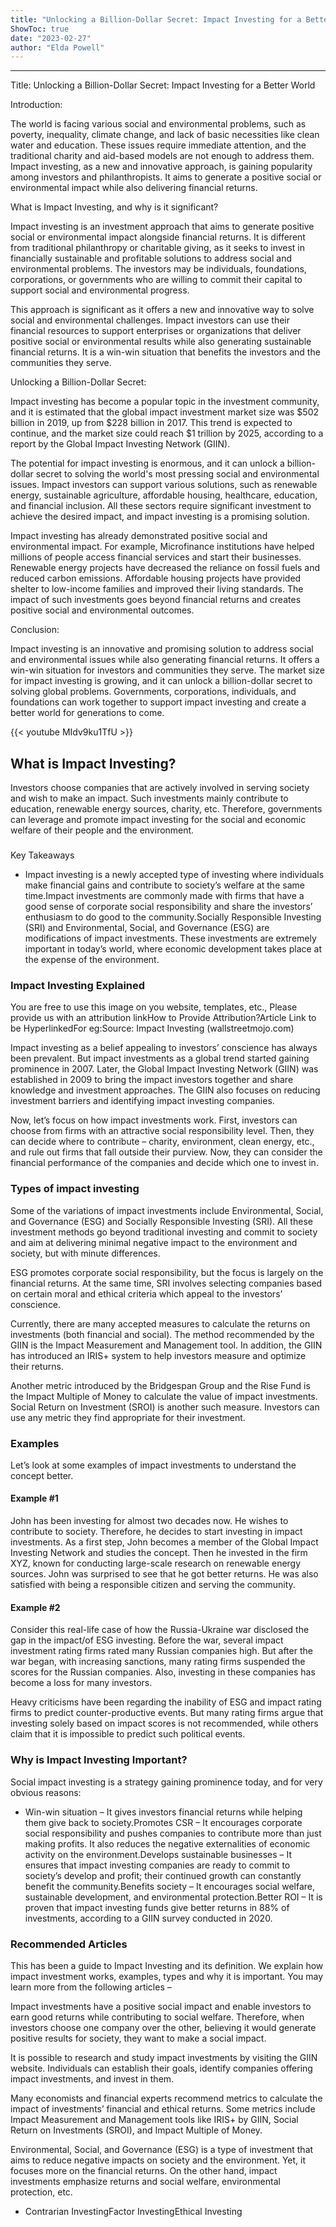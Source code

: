 ```yaml
---
title: "Unlocking a Billion-Dollar Secret: Impact Investing for a Better World"
ShowToc: true 
date: "2023-02-27"
author: "Elda Powell"
---
```

*****
Title: Unlocking a Billion-Dollar Secret: Impact Investing for a Better World

Introduction:

The world is facing various social and environmental problems, such as poverty, inequality, climate change, and lack of basic necessities like clean water and education. These issues require immediate attention, and the traditional charity and aid-based models are not enough to address them. Impact investing, as a new and innovative approach, is gaining popularity among investors and philanthropists. It aims to generate a positive social or environmental impact while also delivering financial returns.

What is Impact Investing, and why is it significant?

Impact investing is an investment approach that aims to generate positive social or environmental impact alongside financial returns. It is different from traditional philanthropy or charitable giving, as it seeks to invest in financially sustainable and profitable solutions to address social and environmental problems. The investors may be individuals, foundations, corporations, or governments who are willing to commit their capital to support social and environmental progress.

This approach is significant as it offers a new and innovative way to solve social and environmental challenges. Impact investors can use their financial resources to support enterprises or organizations that deliver positive social or environmental results while also generating sustainable financial returns. It is a win-win situation that benefits the investors and the communities they serve.

Unlocking a Billion-Dollar Secret:

Impact investing has become a popular topic in the investment community, and it is estimated that the global impact investment market size was $502 billion in 2019, up from $228 billion in 2017. This trend is expected to continue, and the market size could reach $1 trillion by 2025, according to a report by the Global Impact Investing Network (GIIN).

The potential for impact investing is enormous, and it can unlock a billion-dollar secret to solving the world's most pressing social and environmental issues. Impact investors can support various solutions, such as renewable energy, sustainable agriculture, affordable housing, healthcare, education, and financial inclusion. All these sectors require significant investment to achieve the desired impact, and impact investing is a promising solution.

Impact investing has already demonstrated positive social and environmental impact. For example, Microfinance institutions have helped millions of people access financial services and start their businesses. Renewable energy projects have decreased the reliance on fossil fuels and reduced carbon emissions. Affordable housing projects have provided shelter to low-income families and improved their living standards. The impact of such investments goes beyond financial returns and creates positive social and environmental outcomes.

Conclusion:

Impact investing is an innovative and promising solution to address social and environmental issues while also generating financial returns. It offers a win-win situation for investors and communities they serve. The market size for impact investing is growing, and it can unlock a billion-dollar secret to solving global problems. Governments, corporations, individuals, and foundations can work together to support impact investing and create a better world for generations to come.

{{< youtube MIdv9ku1TfU >}} 



## What is Impact Investing?
 
Investors choose companies that are actively involved in serving society and wish to make an impact. Such investments mainly contribute to education, renewable energy sources, charity, etc. Therefore, governments can leverage and promote impact investing for the social and economic welfare of their people and the environment.
 

 
### 
Key Takeaways

 
- Impact investing is a newly accepted type of investing where individuals make financial gains and contribute to society’s welfare at the same time.Impact investments are commonly made with firms that have a good sense of corporate social responsibility and share the investors’ enthusiasm to do good to the community.Socially Responsible Investing (SRI) and Environmental, Social, and Governance (ESG) are modifications of impact investments. These investments are extremely important in today’s world, where economic development takes place at the expense of the environment.

 
### Impact Investing Explained
 
 You are free to use this image on you website, templates, etc.,  Please provide us with an attribution linkHow to Provide Attribution?Article Link to be HyperlinkedFor eg:Source: Impact Investing (wallstreetmojo.com) 
 
Impact investing as a belief appealing to investors’ conscience has always been prevalent. But impact investments as a global trend started gaining prominence in 2007. Later, the Global Impact Investing Network (GIIN) was established in 2009 to bring the impact investors together and share knowledge and investment approaches. The GIIN also focuses on reducing investment barriers and identifying impact investing companies.
 
Now, let’s focus on how impact investments work. First, investors can choose from firms with an attractive social responsibility level. Then, they can decide where to contribute – charity, environment, clean energy, etc., and rule out firms that fall outside their purview. Now, they can consider the financial performance of the companies and decide which one to invest in.
 
### Types of impact investing
 
Some of the variations of impact investments include Environmental, Social, and Governance (ESG) and Socially Responsible Investing (SRI). All these investment methods go beyond traditional investing and commit to society and aim at delivering minimal negative impact to the environment and society, but with minute differences.
 
ESG promotes corporate social responsibility, but the focus is largely on the financial returns. At the same time, SRI involves selecting companies based on certain moral and ethical criteria which appeal to the investors’ conscience.
 
Currently, there are many accepted measures to calculate the returns on investments (both financial and social). The method recommended by the GIIN is the Impact Measurement and Management tool. In addition, the GIIN has introduced an IRIS+ system to help investors measure and optimize their returns.
 
Another metric introduced by the Bridgespan Group and the Rise Fund is the Impact Multiple of Money to calculate the value of impact investments. Social Return on Investment (SROI) is another such measure. Investors can use any metric they find appropriate for their investment.
 
### Examples
 
Let’s look at some examples of impact investments to understand the concept better.
 
#### Example #1
 
John has been investing for almost two decades now. He wishes to contribute to society. Therefore, he decides to start investing in impact investments. As a first step, John becomes a member of the Global Impact Investing Network and studies the concept. Then he invested in the firm XYZ, known for conducting large-scale research on renewable energy sources. John was surprised to see that he got better returns. He was also satisfied with being a responsible citizen and serving the community.
 
#### Example #2
 
Consider this real-life case of how the Russia-Ukraine war disclosed the gap in the impact/of ESG investing. Before the war, several impact investment rating firms rated many Russian companies high. But after the war began, with increasing sanctions, many rating firms suspended the scores for the Russian companies. Also, investing in these companies has become a loss for many investors.
 
Heavy criticisms have been regarding the inability of ESG and impact rating firms to predict counter-productive events. But many rating firms argue that investing solely based on impact scores is not recommended, while others claim that it is impossible to predict such political events.
 
### Why is Impact Investing Important?
 
Social impact investing is a strategy gaining prominence today, and for very obvious reasons:
 
- Win-win situation – It gives investors financial returns while helping them give back to society.Promotes CSR – It encourages corporate social responsibility and pushes companies to contribute more than just making profits. It also reduces the negative externalities of economic activity on the environment.Develops sustainable businesses – It ensures that impact investing companies are ready to commit to society’s develop and profit; their continued growth can constantly benefit the community.Benefits society – It encourages social welfare, sustainable development, and environmental protection.Better ROI – It is proven that impact investing funds give better returns in 88% of investments, according to a GIIN survey conducted in 2020.

 
### Recommended Articles
 
This has been a guide to Impact Investing and its definition. We explain how impact investment works, examples, types and why it is important. You may learn more from the following articles –
 
Impact investments have a positive social impact and enable investors to earn good returns while contributing to social welfare. Therefore, when investors choose one company over the other, believing it would generate positive results for society, they want to make a social impact.
 
It is possible to research and study impact investments by visiting the GIIN website. Individuals can establish their goals, identify companies offering impact investments, and invest in them.
 
Many economists and financial experts recommend metrics to calculate the impact of investments’ financial and ethical returns. Some metrics include Impact Measurement and Management tools like IRIS+ by GIIN, Social Return on Investments (SROI), and Impact Multiple of Money.
 
Environmental, Social, and Governance (ESG) is a type of investment that aims to reduce negative impacts on society and the environment. Yet, it focuses more on the financial returns. On the other hand, impact investments emphasize returns and social welfare, environmental protection, etc.
 
- Contrarian InvestingFactor InvestingEthical Investing




